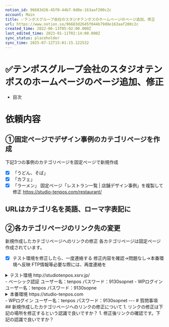 ```yaml
---
notion_id: 96683d26-45f0-44b7-9d8e-163aaf200c2c
account: Main
title: ✅テンポスグループ会社のスタジオテンポスのホームページのページ追加、修正
url: https://www.notion.so/96683d2645f044b79d8e163aaf200c2c
created_time: 2022-06-13T05:02:00.000Z
last_edited_time: 2023-01-11T02:14:00.000Z
sync_status: placeholder
sync_time: 2025-07-12T15:01:15.122532
---
```

# ✅テンポスグループ会社のスタジオテンポスのホームページのページ追加、修正

- 目次
# 依頼内容
## ①固定ページでデザイン事例のカテゴリページを作成
下記3つの事例のカテゴリページを固定ページで新規作成
- [x] 「うどん、そば」
- [x] 「カフェ」
- [x] 「ラーメン」
固定ページ「レストラン一覧 | 店舗デザイン事例」を複製して修正
https://studio-tenpos.com/restaurant/

URLはカテゴリ名を英語、ローマ字表記に
---
## ②各カテゴリページのリンク先の変更
新規作成したカテゴリページへのリンクの修正
各カテゴリページは固定ページ作成されています。
- [x] テスト環境を修正したら、一度連絡する
修正内容を確認→問題なし→本番環境へ反映
FTP情報等必要な際には、再度連絡を
<details>
<summary>テスト環境
http://studiotenpos.xsrv.jp/</summary>
</details>
  - ベーシック認証
ユーザー名：tenpos
パスワード：9130sopnet
  - WPログイン
ユーザー名：tenpos
パスワード：9130sopne
<details>
<summary>本番環境
https://studio-tenpos.com</summary>
</details>
  - WPログイン
ユーザー名：tenpos
パスワード：9130sopnet
---
# 質問事項
## 新規作成したカテゴリページへのリンクの修正について
  1. リンクの修正は下記の場所を修正するという認識で良いですか？
  1. 修正後リンクの確認です。下記の認識で良いですか？